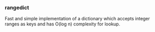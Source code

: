 ###  rangedict

Fast and simple implementation of a dictionary which accepts integer ranges as keys and has O(log n) complexity for lookup.

